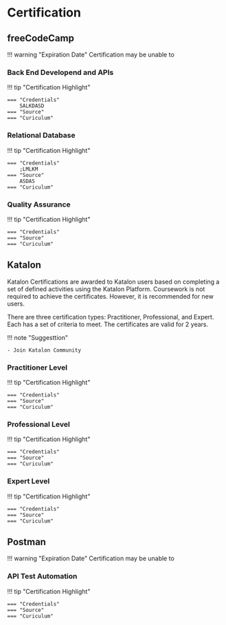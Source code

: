 # Certification

## freeCodeCamp
!!! warning "Expiration Date"
    Certification may be unable to 

### Back End Developend and APIs

!!! tip "Certification Highlight" 

    === "Credentials"
        SALKDASD
    === "Source"
    === "Curiculum"

### Relational Database

!!! tip "Certification Highlight" 

    === "Credentials"
        ;LMLKM
    === "Source"
        ASDAS
    === "Curiculum"

### Quality Assurance

!!! tip "Certification Highlight" 

    === "Credentials"
    === "Source"
    === "Curiculum"

## Katalon

Katalon Certifications are awarded to Katalon users based on completing a set of defined activities using the Katalon Platform. Coursework is not required to achieve the certificates. However, it is recommended for new users.

There are three certification types: Practitioner, Professional, and Expert. Each has a set of criteria to meet. The certificates are valid for 2 years.

!!! note "Suggesttion"
    
    - Join Katalon Community


### Practitioner Level

!!! tip "Certification Highlight" 

    === "Credentials"
    === "Source"
    === "Curiculum"

### Professional Level

!!! tip "Certification Highlight" 

    === "Credentials"
    === "Source"
    === "Curiculum"

### Expert Level

!!! tip "Certification Highlight" 

    === "Credentials"
    === "Source"
    === "Curiculum"


## Postman

!!! warning "Expiration Date"
    Certification may be unable to 

### API Test Automation

!!! tip "Certification Highlight" 

    === "Credentials"
    === "Source"
    === "Curiculum"
